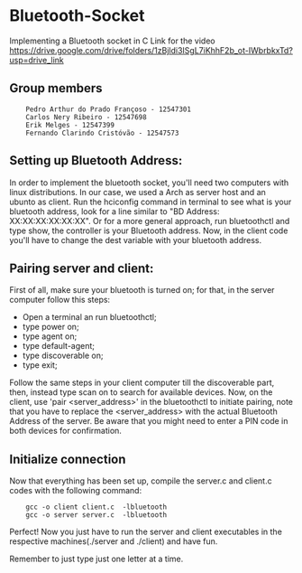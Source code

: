# Bluetooth-Socket
Implementing a Bluetooth socket in C
        Link for the video https://drive.google.com/drive/folders/1zBjldi3ISgL7iKhhF2b_ot-IWbrbkxTd?usp=drive_link 

## Group members
        Pedro Arthur do Prado Françoso - 12547301
        Carlos Nery Ribeiro - 12547698
        Erik Melges - 12547399
        Fernando Clarindo Cristóvão - 12547573

## Setting up Bluetooth Address:
In order to implement the bluetooth socket, you'll need two computers with linux distributions. In our case, we used a Arch as server host and an ubunto as client.
Run the hciconfig command in terminal to see what is your bluetooth address, look for a line similar to "BD Address: XX:XX:XX:XX:XX:XX". Or for a more general approach, run bluetoothctl and type show, the controller is your Bluetooth address.
Now, in the client code you'll have to change the dest variable with your bluetooth address.

## Pairing server and client:
First of all, make sure your bluetooth is turned on; for that, in the server computer follow this steps:
- Open a terminal an run bluetoothctl;
- type power on;
- type agent on;
- type default-agent;
- type discoverable on;
- type exit;

Follow the same steps in your client computer till the discoverable part, then, instead type scan on to search for available devices. Now, on the client, use 'pair <server_address>' in the bluetoothctl to initiate pairing, note that you have to replace the <server_address> with the actual Bluetooth Address of the server. Be aware that you might need to enter a PIN code in both devices for confirmation.

## Initialize connection 
Now that everything has been set up, compile the server.c and client.c codes with the following command:

        gcc -o client client.c  -lbluetooth
        gcc -o server server.c  -lbluetooth

Perfect! Now you just have to run the server and client executables in the respective machines(./server and ./client) and have fun.

Remember to just type just one letter at a time.
